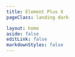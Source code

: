 ```yaml
---
title: Element Plus X
pageClass: landing dark

layout: home
aside: false
editLink: false
markdownStyles: false
---
```


<script setup>
import MainPage from '/.vitepress/home/index.vue'
</script>

<MainPage  />
